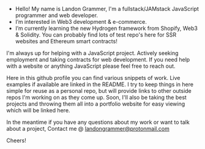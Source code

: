 - Hello! My name is Landon Grammer, I'm a fullstack/JAMstack JavaScript programmer and web developer.
- I’m interested in Web3 development & e-commerce.
- I’m currently learning the new Hydrogen framework from Shopify, Web3 & Solidity. You can probably find lots of test repo's here for SSR websites and Ethereum smart contracts!

I'm always up for helping with a JavaScript project. Actively seeking employment and taking contracts for web development. If you need help with a website or anything JavaScript please feel free to reach out.
 
Here in this github profile you can find various snippets of work. Live examples if available are linked in the README. I try to keep things in here simple for reuse as a personal repo, but will provide links to other outside repos I'm working on as they come up. Soon, I'll also be taking the best projects and throwing them all into a portfolio website for easy viewing which will be linked here.
 
 In the meantime if you have any questions about my work or want to talk about a project,
 Contact me @ landongrammer@protonmail.com
 
 Cheers!
 
 
 


